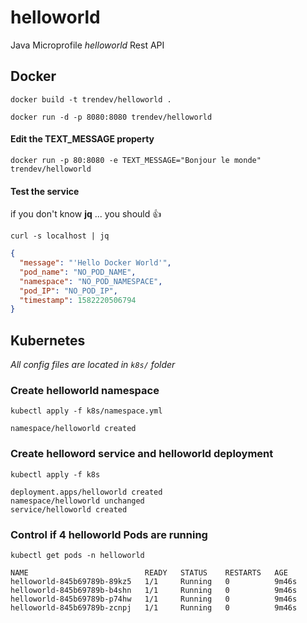 # helloworld
Java Microprofile _helloworld_ Rest API 

## Docker
`docker build -t trendev/helloworld .`

`docker run -d -p 8080:8080 trendev/helloworld`

#### Edit the TEXT_MESSAGE property
`docker run -p 80:8080 -e TEXT_MESSAGE="Bonjour le monde" trendev/helloworld`

#### Test the service
if you don't know **jq** ... you should :thumbsup:

`curl -s localhost | jq`
```json
{
  "message": "'Hello Docker World'",
  "pod_name": "NO_POD_NAME",
  "namespace": "NO_POD_NAMESPACE",
  "pod_IP": "NO_POD_IP",
  "timestamp": 1582220506794
}
```
## Kubernetes

*All config files are located in `k8s/` folder*

### Create helloworld namespace

`kubectl apply -f k8s/namespace.yml `
```
namespace/helloworld created
```

### Create helloword service and helloworld deployment

`kubectl apply -f k8s`
``` 
deployment.apps/helloworld created 
namespace/helloworld unchanged 
service/helloworld created 
``` 

### Control if 4 helloworld Pods are running

`kubectl get pods -n helloworld`
```
NAME                          READY   STATUS    RESTARTS   AGE
helloworld-845b69789b-89kz5   1/1     Running   0          9m46s
helloworld-845b69789b-b4shn   1/1     Running   0          9m46s
helloworld-845b69789b-p74hw   1/1     Running   0          9m46s
helloworld-845b69789b-zcnpj   1/1     Running   0          9m46s
```


